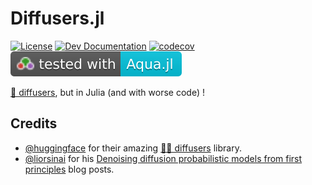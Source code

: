# Diffusers.jl

[![License](https://img.shields.io/github/license/Laurent2916/diffusers.jl)](https://github.com/Laurent2916/diffusers.jl/blob/master/LICENSE)
[![Dev Documentation](https://img.shields.io/badge/docs-dev-blue.svg)](https://laurent2916.github.io/Diffusers.jl/dev/)
[![codecov](https://codecov.io/gh/Laurent2916/Diffusers.jl/branch/master/graph/badge.svg?token=A5NDK9E20F)](https://codecov.io/gh/Laurent2916/Diffusers.jl)
[![Aqua QA](https://raw.githubusercontent.com/JuliaTesting/Aqua.jl/master/badge.svg)](https://github.com/JuliaTesting/Aqua.jl)

[🤗 diffusers](https://github.com/huggingface/diffusers/), but in Julia (and with worse code) !

## Credits

- [@huggingface](https://github.com/huggingface) for their amazing [🤗🧨 diffusers](https://github.com/huggingface/diffusers/) library.
- [@liorsinai](https://github.com/liorsinai) for his [Denoising diffusion probabilistic models from first principles](https://liorsinai.github.io/coding/2022/12/03/denoising-diffusion-1-spiral.html) blog posts.
